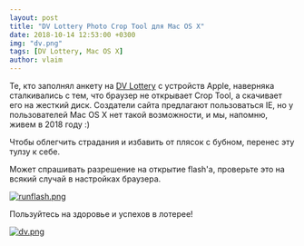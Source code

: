```yaml
---
layout: post
title: "DV Lottery Photo Crop Tool для Mac OS X"
date: 2018-10-14 12:53:00 +0300
img: "dv.png"
tags: [DV Lottery, Mac OS X]
author: vlaim
---
```


Те, кто заполнял анкету на [DV Lottery](https://www.dvlottery.state.gov/) с устройств Apple, наверняка сталкивались с тем, что браузер не открывает Crop Tool, а скачивает его на жесткий диск. Создатели сайта предлагают пользоваться IE, но у пользователей Mac OS X нет такой возможности, и мы, напомню, живем в 2018 году :)

Чтобы облегчить страдания и избавить от плясок с бубном, перенес эту тулзу к себе. 

Может спрашивать разрешение на открытие flash'a, проверьте это на всякий случай в настройках браузера.

[![runflash.png](/blog/assets/img/runflash.png)](/blog/assets/img/runflash.png)

Пользуйтесь на здоровье и успехов в лотерее!

[![dv.png](/blog/assets/img/dv.png)](/blog/assets/img/dv.png)

